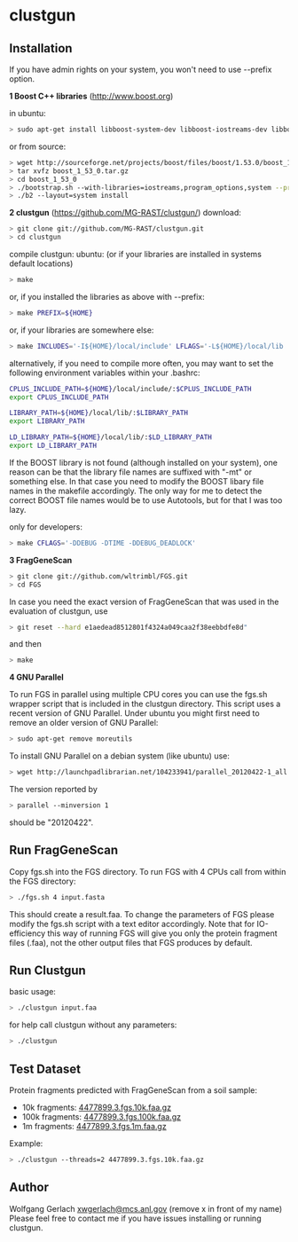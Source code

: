 clustgun
========



Installation
------------

If you have admin rights on your system, you won't need to use --prefix option.

**1 Boost C++ libraries** (http://www.boost.org)

in ubuntu:
```bash
> sudo apt-get install libboost-system-dev libboost-iostreams-dev libboost-program-options-dev
```
or from source:
```bash
> wget http://sourceforge.net/projects/boost/files/boost/1.53.0/boost_1_53_0.tar.gz
> tar xvfz boost_1_53_0.tar.gz
> cd boost_1_53_0
> ./bootstrap.sh --with-libraries=iostreams,program_options,system --prefix=$HOME
> ./b2 --layout=system install
```
**2 clustgun** (https://github.com/MG-RAST/clustgun/)
download:
```bash
> git clone git://github.com/MG-RAST/clustgun.git
> cd clustgun
```
compile clustgun:
ubuntu: (or if your libraries are installed in systems default locations)
```bash
> make
```
or, if you installed the libraries as above with --prefix:
```bash
> make PREFIX=${HOME}
```
or, if your libraries are somewhere else:
```bash
> make INCLUDES='-I${HOME}/local/include' LFLAGS='-L${HOME}/local/lib ' LDFLAGS='-Wl,-R ${HOME}/local/lib'
```
alternatively, if you need to compile more often, you may want to set the following environment variables within your .bashrc:
```bash
CPLUS_INCLUDE_PATH=${HOME}/local/include/:$CPLUS_INCLUDE_PATH
export CPLUS_INCLUDE_PATH

LIBRARY_PATH=${HOME}/local/lib/:$LIBRARY_PATH
export LIBRARY_PATH

LD_LIBRARY_PATH=${HOME}/local/lib/:$LD_LIBRARY_PATH
export LD_LIBRARY_PATH
```


If the BOOST library is not found (although installed on your system), one reason can be that the library file names are suffixed with "-mt" or something else. In that case you need to modify the BOOST libary file names in the makefile accordingly. The only way for me to detect the correct BOOST file names would be to use Autotools, but for that I was too lazy.

only for developers:
```bash
> make CFLAGS='-DDEBUG -DTIME -DDEBUG_DEADLOCK'
```

**3 FragGeneScan**

```bash
> git clone git://github.com/wltrimbl/FGS.git
> cd FGS
```
In case you need the exact version of FragGeneScan that was used in the evaluation of clustgun, use
```bash
> git reset --hard e1aedead8512801f4324a049caa2f38eebbdfe8d"
```
and then
```bash
> make
```

**4 GNU Parallel**

To run FGS in parallel using multiple CPU cores you can use the fgs.sh wrapper script that is included in the clustgun directory. This script uses a recent version of GNU Parallel.
Under ubuntu you might first need to remove an older version of GNU Parallel:
```bash
> sudo apt-get remove moreutils
```
To install GNU Parallel on a debian system (like ubuntu) use:

```bash
> wget http://launchpadlibrarian.net/104233941/parallel_20120422-1_all.deb && sudo dpkg -i ./parallel_20120422-1_all.deb
```

The version reported by   

```bash
> parallel --minversion 1 
```

should be "20120422".



Run FragGeneScan
----------------
Copy fgs.sh into the FGS directory.
To run FGS with 4 CPUs call from within the FGS directory:

```bash
> ./fgs.sh 4 input.fasta
```

This should create a result.faa. To change the parameters of FGS please modify the fgs.sh script with a text editor accordingly. Note that for IO-efficiency this way of running FGS will give you only the protein fragment files (.faa), not the other output files that FGS produces by default.  


Run Clustgun
------------
basic usage:
```bash
> ./clustgun input.faa
```

for help call clustgun without any parameters:
```bash
> ./clustgun
```

Test Dataset
-------------
Protein fragments predicted with FragGeneScan from a soil sample:
* 10k fragments: [4477899.3.fgs.10k.faa.gz](http://shock.metagenomics.anl.gov:80/node/9f6ddf16-e297-42fc-b3a4-808c025c20bc?download&filename=4477899.3.fgs.10k.faa.gz)
* 100k fragments: [4477899.3.fgs.100k.faa.gz](http://shock.metagenomics.anl.gov:80/node/1f17b284-f046-41c3-b558-2ad378714b52?download&filename=4477899.3.fgs.100k.faa.gz)
* 1m fragments: [4477899.3.fgs.1m.faa.gz](http://shock.metagenomics.anl.gov:80/node/1c952b5e-b538-471e-b772-22c2ac87830?download&filename=4477899.3.fgs.1m.faa.gz)

Example:
```bash
> ./clustgun --threads=2 4477899.3.fgs.10k.faa.gz
```

Author
------
Wolfgang Gerlach
xwgerlach@mcs.anl.gov (remove x in front of my name)
Please feel free to contact me if you have issues installing or running clustgun.


